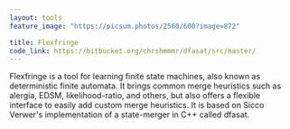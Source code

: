 ```yaml
---
layout: tools
feature_image: "https://picsum.photos/2560/600?image=872"

title: Flexfringe
code_link: https://bitbucket.org/chrshmmmr/dfasat/src/master/
---
```


Flexfringe is a tool for learning finite state machines, also known as deterministic finite automata. 
It brings common merge heuristics such as alergia, EDSM, likelihood-ratio, and others, 
but also offers a flexible interface to easily add custom merge 
heuristics. It is based on Sicco Verwer's implementation of a state-merger in C++ called dfasat.